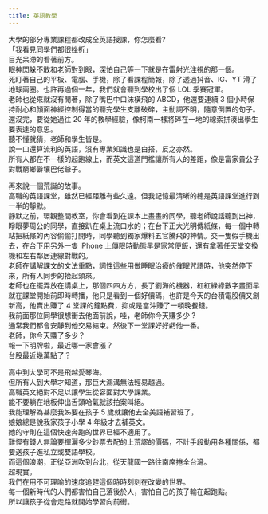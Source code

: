 ```yaml
---
title: 英語教學
---
```


大學的部分專業課程都改成全英語授課，你怎麼看?  
「我看見同學們都很挫折」  
目光呆滯的看著前方。  
眼神閃躲不敢和老師對到眼，深怕自己等一下就是在雷射光注視的那一個。  
死盯著自己的平板、電腦、手機，除了看課程簡報，除了透過抖音、IG、YT 滑了地球兩圈。也許再過個一年，我們就會聽到學校出了個 LOL 季賽冠軍。  
老師也從來就沒有閒著，除了嘴巴中口沫橫飛的 ABCD，他還要連續 3 個小時保持耐心和顏面神經控制得當的聽完學生支離破碎，主動詞不明，隨意倒置的句子。  
還沒完，要從她過往 20 年的教學經驗，像柯南一樣將碎在一地的線索拼湊出學生要表達的意思。  
聽不懂就猜，老師和學生皆是。  
說一口還算流利的英語，沒有專業知識也是白搭，反之亦然。  
所有人都在不一樣的起跑線上，而英文這道門檻讓所有人的差距，像是富家貴公子對戰窮鄉僻壤巴佬爺子。

再來說一個荒誕的故事。  
高職的英語課堂，雖然已經距離有些久遠。但我記憶最清晰的總是英語課堂進行到一半的靜默。  
靜默之前，環觀整間教室，你會看到在課本上畫畫的同學，聽老師說話聽到出神，睜眼夢周公的同學，直接趴在桌上流口水的；在台下正大光明傳紙條，每一個中轉站把紙條的內容偷偷打開時，同學聽到獨家爆料五官騰飛的神情。交一隻假手機出去，在台下用另外一隻 iPhone 上傳限時動態早是家常便飯，還有拿著任天堂交換機和左右鄰居連線對戰的。  
老師在講解課文的文法重點，詞性這些用做睡眠治療的催眠咒語時，他突然停下來，所有人同步的抬起頭來。  
老師也在擺弄放在講桌上，那個四四方方，長了劉海的機器，紅紅綠綠數字畫面早就在課堂開始前即時轉播，他只是看到一個好價碼，也許是今天的台積電股價又創新高，他賣出賺了 4 堂課的鐘點費，抑或是當沖賺了一頓晚餐錢。  
我前面那位同學很想衝去他面前說，哇，老師你今天賺多少 ?  
通常我們都會安靜到他交易結束。然後下一堂課好好虧他一番。  
老師，你今天賺了多少？  
報一下明牌啦，最近哪一家會漲？  
台股最近幾萬點了？

高中到大學可不是飛越愛琴海。  
但所有人到大學才知道，那巨大鴻溝無法輕易越過。  
高職英文絕對不足以讓學生從容面對大學課業。  
能不要躺在地板伸出舌頭哈氣就該拍案叫絕。  
我能理解為甚麼我姊要在孩子 5 歲就讓他去全美語補習班了，  
娘娘總是說我家孩子小學 4 年級才去補英文。  
她的守則在這個快速奔跑的世界已經不適用了。  
難怪有錢人無論要揮灑多少鈔票去配的上荒謬的價碼，不計手段動用各種關係，都要送孩子進私立或雙語學校。  
而這個浪潮，正從亞洲吹到台北，從天龍國一路往南席捲全台灣。  
超現實。  
我們在用不可理喻的速度追趕這個時時刻刻在改變的世界。  
每一個新時代的人們都害怕自己落後於人，害怕自己的孩子輸在起跑點。  
所以讓孩子從會走路就開始學習向前衝。
